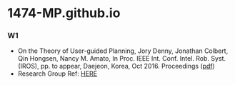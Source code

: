 # 1474-MP.github.io

### W1
* On the Theory of User-guided Planning, Jory Denny, Jonathan Colbert, Qin Hongsen, Nancy M. Amato, In Proc. IEEE Int. Conf. Intel. Rob. Syst. (IROS), pp. to appear, Daejeon, Korea, Oct 2016. Proceedings ([pdf](https://parasol.tamu.edu/publications/download.php?file_id=985))
* Research Group Ref: [HERE](https://parasol.tamu.edu/groups/amatogroup/research/UserGuided/)
